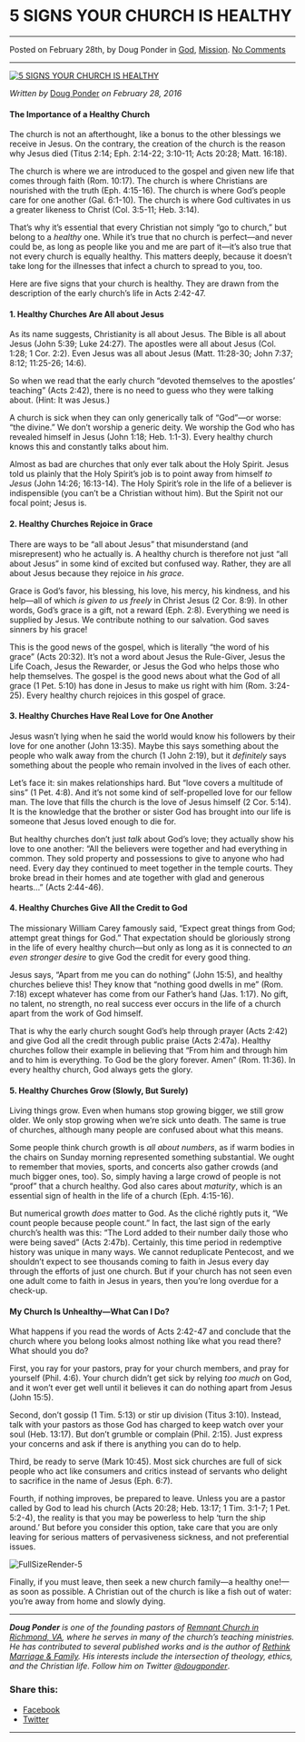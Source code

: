 5 SIGNS YOUR CHURCH IS HEALTHY
==============================

* * *

Posted on February 28th, by Doug Ponder in [God](http://www.remnantresource.org/category/god/), [Mission](http://www.remnantresource.org/category/mission/). [No Comments](http://www.remnantresource.org/5-signs-your-church-is-healthy/#respond)

* * *

[![5 SIGNS YOUR CHURCH IS HEALTHY](http://www.remnantresource.org/wp-content/uploads/2016/02/5_signs_Church_healthy.jpg)](http://www.remnantresource.org/wp-content/uploads/2016/02/5_signs_Church_healthy.jpg)  

_Written by_ [Doug Ponder](http://www.remnantresource.org/author/doug-ponder/ "Posts by Doug Ponder") _on February 28, 2016_

#### **The Importance of a Healthy Church**

The church is not an afterthought, like a bonus to the other blessings we receive in Jesus. On the contrary, the creation of the church is the reason why Jesus died (Titus 2:14; Eph. 2:14-22; 3:10-11; Acts 20:28; Matt. 16:18).

The church is where we are introduced to the gospel and given new life that comes through faith (Rom. 10:17). The church is where Christians are nourished with the truth (Eph. 4:15-16). The church is where God’s people care for one another (Gal. 6:1-10). The church is where God cultivates in us a greater likeness to Christ (Col. 3:5-11; Heb. 3:14).

That’s why it’s essential that every Christian not simply “go to church,” but belong to a _healthy_ one. While it’s true that no church is perfect—and never could be, as long as people like you and me are part of it—it’s also true that not every church is equally healthy. This matters deeply, because it doesn’t take long for the illnesses that infect a church to spread to you, too.

Here are five signs that your church is healthy. They are drawn from the description of the early church’s life in Acts 2:42-47.

#### **1\. Healthy Churches Are All about Jesus**

As its name suggests, Christianity is all about Jesus. The Bible is all about Jesus (John 5:39; Luke 24:27). The apostles were all about Jesus (Col. 1:28; 1 Cor. 2:2). Even Jesus was all about Jesus (Matt. 11:28-30; John 7:37; 8:12; 11:25-26; 14:6).

So when we read that the early church “devoted themselves to the apostles’ teaching” (Acts 2:42), there is no need to guess who they were talking about. (Hint: It was Jesus.)

A church is sick when they can only generically talk of “God”—or worse: “the divine.” We don’t worship a generic deity. We worship the God who has revealed himself in Jesus (John 1:18; Heb. 1:1-3). Every healthy church knows this and constantly talks about him.

Almost as bad are churches that only ever talk about the Holy Spirit. Jesus told us plainly that the Holy Spirit’s job is to point away from himself _to Jesus_ (John 14:26; 16:13-14). The Holy Spirit’s role in the life of a believer is indispensible (you can’t be a Christian without him). But the Spirit not our focal point; Jesus is.

#### **2\. Healthy Churches Rejoice in Grace**

There are ways to be “all about Jesus” that misunderstand (and misrepresent) who he actually is. A healthy church is therefore not just “all about Jesus” in some kind of excited but confused way. Rather, they are all about Jesus because they rejoice in _his grace_.

Grace is God’s favor, his blessing, his love, his mercy, his kindness, and his help—all of which _is given to us_ _freely_ in Christ Jesus (2 Cor. 8:9). In other words, God’s grace is a gift, not a reward (Eph. 2:8). Everything we need is supplied by Jesus. We contribute nothing to our salvation. God saves sinners by his grace!

This is the good news of the gospel, which is literally “the word of his grace” (Acts 20:32). It’s not a word about Jesus the Rule-Giver, Jesus the Life Coach, Jesus the Rewarder, or Jesus the God who helps those who help themselves. The gospel is the good news about what the God of all grace (1 Pet. 5:10) has done in Jesus to make us right with him (Rom. 3:24-25). Every healthy church rejoices in this gospel of grace.

#### **3\. Healthy Churches Have Real Love for One Another**

Jesus wasn’t lying when he said the world would know his followers by their love for one another (John 13:35). Maybe this says something about the people who walk away from the church (1 John 2:19), but it _definitely_ says something about the people who remain involved in the lives of each other.

Let’s face it: sin makes relationships hard. But “love covers a multitude of sins” (1 Pet. 4:8). And it’s not some kind of self-propelled love for our fellow man. The love that fills the church is the love of Jesus himself (2 Cor. 5:14). It is the knowledge that the brother or sister God has brought into our life is someone that Jesus loved enough to die for.

But healthy churches don’t just _talk_ about God’s love; they actually show his love to one another: “All the believers were together and had everything in common. They sold property and possessions to give to anyone who had need. Every day they continued to meet together in the temple courts. They broke bread in their homes and ate together with glad and generous hearts…” (Acts 2:44-46).

#### **4\. Healthy Churches Give All the Credit to God**

The missionary William Carey famously said, “Expect great things from God; attempt great things for God.” That expectation should be gloriously strong in the life of every healthy church—but only as long as it is connected to _an even stronger_ _desire_ to give God the credit for every good thing.

Jesus says, “Apart from me you can do nothing” (John 15:5), and healthy churches believe this! They know that “nothing good dwells in me” (Rom. 7:18) except whatever has come from our Father’s hand (Jas. 1:17). No gift, no talent, no strength, no real success ever occurs in the life of a church apart from the work of God himself.

That is why the early church sought God’s help through prayer (Acts 2:42) and give God all the credit through public praise (Acts 2:47a). Healthy churches follow their example in believing that “From him and through him and to him is everything. To God be the glory forever. Amen” (Rom. 11:36). In every healthy church, God always gets the glory.

#### **5\. Healthy Churches Grow (Slowly, But Surely)**

Living things grow. Even when humans stop growing bigger, we still grow older. We only stop growing when we’re sick unto death. The same is true of churches, although many people are confused about what this means.

Some people think church growth is _all about numbers_, as if warm bodies in the chairs on Sunday morning represented something substantial. We ought to remember that movies, sports, and concerts also gather crowds (and much bigger ones, too). So, simply having a large crowd of people is not “proof” that a church healthy. God also cares about _maturity_, which is an essential sign of health in the life of a church (Eph. 4:15-16).

But numerical growth _does_ matter to God. As the cliché rightly puts it, “We count people because people count.” In fact, the last sign of the early church’s health was this: “The Lord added to their number daily those who were being saved” (Acts 2:47b). Certainly, this time period in redemptive history was unique in many ways. We cannot reduplicate Pentecost, and we shouldn’t expect to see thousands coming to faith in Jesus every day through the efforts of just one church. But if your church has not seen even one adult come to faith in Jesus in years, then you’re long overdue for a check-up.

#### **My Church Is Unhealthy—What Can I Do?**

What happens if you read the words of Acts 2:42-47 and conclude that the church where you belong looks almost nothing like what you read there? What should you do?

First, you ray for your pastors, pray for your church members, and pray for yourself (Phil. 4:6). Your church didn’t get sick by relying _too much_ on God, and it won’t ever get well until it believes it can do nothing apart from Jesus (John 15:5).

Second, don’t gossip (1 Tim. 5:13) or stir up division (Titus 3:10). Instead, talk with your pastors as those God has charged to keep watch over your soul (Heb. 13:17). But don’t grumble or complain (Phil. 2:15). Just express your concerns and ask if there is anything you can do to help.

Third, be ready to serve (Mark 10:45). Most sick churches are full of sick people who act like consumers and critics instead of servants who delight to sacrifice in the name of Jesus (Eph. 6:7).

Fourth, if nothing improves, be prepared to leave. Unless you are a pastor called by God to lead his church (Acts 20:28; Heb. 13:17; 1 Tim. 3:1-7; 1 Pet. 5:2-4), the reality is that you may be powerless to help ‘turn the ship around.’ But before you consider this option, take care that you are only leaving for serious matters of pervasiveness sickness, and not preferential issues.

![FullSizeRender-5](http://www.remnantresource.org/wp-content/uploads/2016/02/FullSizeRender-5.jpg)

Finally, if you must leave, then seek a new church family—a healthy one!—as soon as possible. A Christian out of the church is like a fish out of water: you’re away from home and slowly dying.

* * *

_**Doug Ponder** is one of the founding pastors of [Remnant Church in Richmond, VA](http://www.remnantrichmond.org/), where he serves in many of the church’s teaching ministries. He has contributed to several published works and is the author of [Rethink Marriage & Family](http://www.remnantrichmond.org/mediafiles/uploaded/r/0e1604567_rethink-marriage-and-family-ebook.pdf). His interests include the intersection of theology, ethics, and the Christian life. Follow him on Twitter [@dougponder](https://twitter.com/dougponder)_.

### Share this:

*   [Facebook](http://www.remnantresource.org/5-signs-your-church-is-healthy/?share=facebook "Click to share on Facebook")
*   [Twitter](http://www.remnantresource.org/5-signs-your-church-is-healthy/?share=twitter "Click to share on Twitter")

  

* * *
